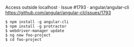 Access outside localhost · Issue #1793 · angular/angular-cli
 https://github.com/angular/angular-cli/issues/1793

```
$ npm install -g angular-cli
$ npm install -g protractor
$ webdriver-manager update
$ ng new foo-project
$ cd foo-project
```
